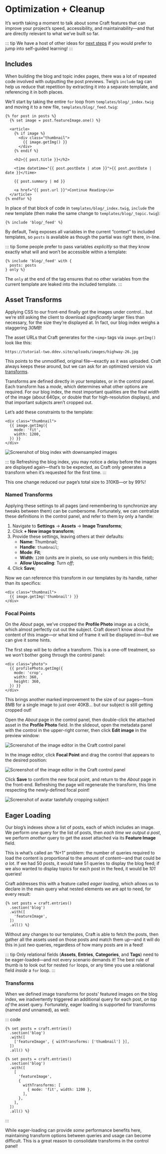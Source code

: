 # Optimization + Cleanup

It’s worth taking a moment to talk about some Craft features that can improve your project’s speed, accessibility, and maintainability—and that are directly relevant to what we’ve built so far.

::: tip
We have a host of other ideas for [next steps](../more/README.md) if you would prefer to jump into self-guided learning!
:::

## Includes

When building the blog and topic index pages, there was a lot of repeated code involved with outputting the post previews. Twig’s `include` tag can help us reduce that repetition by extracting it into a separate template, and referencing it in both places.

We’ll start by taking the entire `for` loop from `templates/blog/_index.twig` and moving it to a new file, `templates/blog/_feed.twig`:

```twig
{% for post in posts %}
  {% set image = post.featureImage.one() %}

  <article>
    {% if image %}
      <div class="thumbnail">
        {{ image.getImg() }}
      </div>
    {% endif %}

    <h2>{{ post.title }}</h2>

    <time datetime="{{ post.postDate | atom }}">{{ post.postDate | date }}</time>

    {{ post.summary | md }}

    <a href="{{ post.url }}">Continue Reading</a>
  </article>
{% endfor %}
```

In place of that block of code in `templates/blog/_index.twig`, `include` the new template (then make the same change to `templates/blog/_topic.twig`):

```twig
{% include 'blog/_feed' %}
```

By default, Twig exposes all variables in the current “context” to included templates, so `posts` is available as though the partial was right there, in-line.

::: tip
Some people prefer to pass variables _explicitly_ so that they know exactly what will and won’t be accessible within a template:

```twig
{% include 'blog/_feed' with {
  posts: posts
} only %}
```

The `only` at the end of the tag ensures that no other variables from the current template are leaked into the included template.
:::

## Asset Transforms

Applying CSS to our front-end finally got the images under control… but we’re still asking the client to download _significantly_ larger files than necessary, for the size they’re displayed at. In fact, our blog index weighs a staggering _30MB_!

The asset URLs that Craft generates for the `<img>` tags via `image.getImg()` look like this:

```
https://tutorial-two.ddev.site/uploads/images/highway-26.jpg
```

This points to the unmodified, original file—exactly as it was uploaded. Craft always keeps these around, but we can ask for an optimized version via [transforms](/4.x/image-transforms.md).

Transforms are defined directly in your templates, or in the control panel. Each transform has a _mode_, which determines what other options are required. For our blog index, the most important qualities are the final _width_ of the image (about 640px, or double that for high-resolution displays), and that important subjects aren’t cropped out.

Let’s add these constraints to the template:

```twig
<div class="thumbnail">
  {{ image.getImg({
    mode: 'fit',
    width: 1200,
  }) }}
</div>
```

<BrowserShot url="https://tutorial.ddev.site/blog/" :link="false" :max-height="400" caption="The optimized images are indistinguishable from the originals at this scale.">
<img src="../images/transforms.png" alt="Screenshot of blog index with downsampled images" />
</BrowserShot>

::: tip
Refreshing the blog index, you may notice a delay before the images are displayed again—that’s to be expected, as Craft only generates a transform when it’s requested for the first time.
:::

This one change reduced our page’s total size to 310KB—or by 99%!

### Named Transforms

Applying these settings to all pages (and remembering to synchronize any tweaks between them) can be cumbersome. Fortunately, we can centralize these definitions in the control panel, and refer to them by only a handle:

1. Navigate to **Settings** &rarr; **Assets** &rarr; **Image Transforms**;
1. Click **+ New image transform**;
1. Provide these settings, leaving others at their defaults:
    - **Name**: Thumbnail;
    - **Handle**: `thumbnail`;
    - **Mode**: **Fit**;
    - **Width**: `1200` (units are in pixels, so use only numbers in this field);
    - **Allow Upscaling**: Turn _off_;
1. Click **Save**;

Now we can reference this transform in our templates by its handle, rather than its specifics:

```twig
<div class="thumbnail">
  {{ image.getImg('thumbnail') }}
</div>
```

### Focal Points

On the _About_ page, we’ve cropped the **Profile Photo** image as a circle, which almost perfectly cut out the subject. Craft doesn’t know about the content of this image—or what kind of frame it will be displayed in—but we can give it some hints.

The first step will be to define a transform. This is a one-off treatment, so we won’t bother going through the control panel:

```twig
<div class="photo">
  {{ profilePhoto.getImg({
    mode: 'crop',
    width: 360,
    height: 360,
  }) }}
</div>
```

This brings another marked improvement to the size of our pages—from 8MB for a single image to just over 40KB… but our subject is still getting cropped out!

Open the _About_ page in the control panel, then double-click the attached asset in the <Poi label="1" target="asset-slideout" id="field" /> **Profile Photo** field. In the slideout, open the metadata panel with the control in the upper-right corner, then click <Poi label="2" target="asset-slideout" id="controls" /> **Edit image** in the preview window:

<BrowserShot
  id="asset-slideout"
  url="https://tutorial-two.ddev.site/admin/admin/entries/about/46-about"
  :link="false"
  :poi="{
    field: [30, 35],
    controls: [95, 18],
  }"
  caption="Changing an asset’s focal point.">
<img src="../images/focal-point-open.png" alt="Screenshot of the image editor in the Craft control panel" />
</BrowserShot>

In the image editor, click <Poi label="1" target="focal-point" id="button" /> **Focal Point** and drag the <Poi label="2" target="focal-point" id="handle" /> control that appears to the desired position:

<BrowserShot
  id="focal-point"
  url="https://tutorial-two.ddev.site/admin/admin/entries/about/46-about"
  :link="false"
  :poi="{
    button: [28, 27],
    handle: [83, 55],
  }"
  caption="Changing an asset’s focal point.">
<img src="../images/focal-point-set.png" alt="Screenshot of the image editor in the Craft control panel" />
</BrowserShot>

Click **Save** to confirm the new focal point, and return to the _About_ page in the front-end. Refreshing the page will regenerate the transform, this time respecting the newly-defined focal point!

<BrowserShot url="https://tutorial.ddev.site/about/" :link="false" caption="Our profile picture is now resampled and cropped in such a way that the subject is still in view.">
<img src="../images/focal-point-crop.png" alt="Screenshot of avatar tastefully cropping subject" />
</BrowserShot>

## Eager Loading

Our blog’s indexes show a list of posts, each of which includes an image. We perform one query for the list of posts, then _each time we output a post_, we perform _another_ query to get the asset attached via its **Feature Image** field.

This is what’s called an “N+1” problem: the number of queries required to load the content is proportional to the amount of content—and that could be _a lot_. If we had 50 posts, it would take 51 queries to display the blog feed; if we also wanted to display topics for each post in the feed, it would be _101_ queries!

Craft addresses this with a feature called _eager loading_, which allows us to declare in the main query what nested elements we are apt to need, for every result:

```twig{3-5}
{% set posts = craft.entries()
  .section('blog')
  .with([
    'featureImage',
  ])
  .all() %}
```

Without any changes to our templates, Craft is able to fetch the posts, then gather all the assets used on those posts and match them up—and it will do this in just _two_ queries, regardless of how many posts are in a feed!

::: tip
Only relational fields (**Assets**, **Entries**, **Categories**, and **Tags**) need to be eager-loaded—and not every scenario demands it! The best rule of thumb is to look out for nested `for` loops, or any time you use a relational field _inside_ a `for` loop.
:::

### Transforms

When we defined image transforms for posts’ featured images on the blog index, we inadvertently triggered an additional query for each post, _on top of_ the asset query. Fortunately, eager loading is supported for transforms (named _and_ unnamed), as well:

::: code
```twig{3-5} Named
{% set posts = craft.entries()
  .section('blog')
  .with([
    ['featureImage', { withTransforms: ['thumbnail'] }],
  ])
  .all() %}
```
```twig{3-12} Ad-Hoc
{% set posts = craft.entries()
  .section('blog')
  .with([
    [
      'featureImage',
      {
        withTransforms: [
          { mode: 'fit', width: 1200 },
        ],
      },
    ],
  ])
  .all() %}
```
:::

While eager-loading can provide _some_ performance benefits here, maintaining transform options between queries and usage can become difficult. This is a great reason to consolidate transforms in the control panel!
